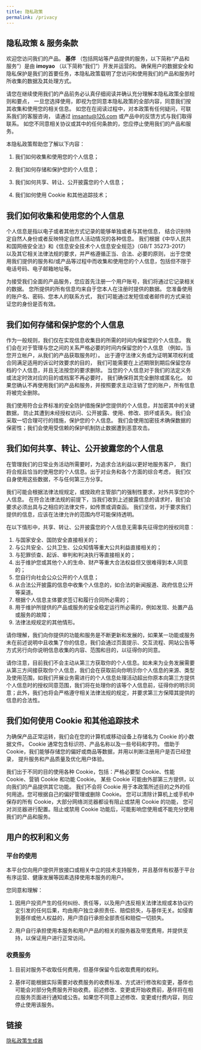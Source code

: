 ```yaml
---
title: 隐私政策
permalink: /privacy
---
```


## 隐私政策 & 服务条款

欢迎您访问我们的产品。 **基伴** （包括网站等产品提供的服务，以下简称“产品和服务”）是由 **imoyao** （以下简称“我们”）开发并运营的。 确保用户的数据安全和隐私保护是我们的首要任务，本隐私政策载明了您访问和使用我们的产品和服务时所收集的数据及其处理方式。

请您在继续使用我们的产品前务必认真仔细阅读并确认充分理解本隐私政策全部规则和要点， 一旦您选择使用，即视为您同意本隐私政策的全部内容，同意我们按其收集和使用您的相关信息。 如您在在阅读过程中，对本政策有任何疑问，可联系我们的客服咨询， 请通过 imsantu@126.com 或产品中的反馈方式与我们取得联系。 如您不同意相关协议或其中的任何条款的，您应停止使用我们的产品和服务。

本隐私政策帮助您了解以下内容：

1. 我们如何收集和使用您的个人信息；

2. 我们如何存储和保护您的个人信息；

3. 我们如何共享、转让、公开披露您的个人信息；

4. 我们如何使用 Cookie 和其他追踪技术；

## 我们如何收集和使用您的个人信息

个人信息是指以电子或者其他方式记录的能够单独或者与其他信息， 结合识别特定自然人身份或者反映特定自然人活动情况的各种信息。 我们根据《中华人民共和国网络安全法》和《信息安全技术个人信息安全规范》（GB/T 35273-2017） 以及其它相关法律法规的要求，并严格遵循正当、合法、必要的原则， 出于您使用我们提供的服务和/或产品等过程中而收集和使用您的个人信息，包括但不限于电话号码、电子邮箱地址等。

为接受我们全面的产品服务，您应首先注册一个用户账号，我们将通过它记录相关的数据。 您所提供的所有信息均来自于您本人在注册时提供的数据。 您准备使用的账户名、密码、您本人的联系方式， 我们可能通过发短信或者邮件的方式来验证您的身份是否有效。

## 我们如何存储和保护您的个人信息

作为一般规则，我们仅在实现信息收集目的所需的时间内保留您的个人信息。 我们会在对于管理与您之间的关系严格必要的时间内保留您的个人信息 （例如，当您开立帐户，从我们的产品获取服务时）。 出于遵守法律义务或为证明某项权利或合同满足适用的诉讼时效要求的目的， 我们可能需要在上述期限到期后保留您存档的个人信息，并且无法按您的要求删除。 当您的个人信息对于我们的法定义务或法定时效对应的目的或档案不再必要时， 我们确保将其完全删除或匿名化。 如果您确认不再使用我们的产品和服务，并按照要求主动注销了您的账户，所有信息将被完全删除。

我们使用符合业界标准的安全防护措施保护您提供的个人信息，并加密其中的关键数据， 防止其遭到未经授权访问、公开披露、使用、修改、损坏或丢失。我们会采取一切合理可行的措施，保护您的个人信息。 我们会使用加密技术确保数据的保密性；我们会使用受信赖的保护机制防止数据遭到恶意攻击。

## 我们如何共享、转让、公开披露您的个人信息

在管理我们的日常业务活动所需要时，为追求合法利益以更好地服务客户， 我们将合规且恰当的使用您的个人信息。出于对业务和各个方面的综合考虑， 我们仅自身使用这些数据，不与任何第三方分享。

我们可能会根据法律法规规定，或按政府主管部门的强制性要求，对外共享您的个人信息。 在符合法律法规的前提下，当我们收到上述披露信息的请求时，我们会要求必须出具与之相应的法律文件，如传票或调查函。 我们坚信，对于要求我们提供的信息，应该在法律允许的范围内尽可能保持透明。

在以下情形中，共享、转让、公开披露您的个人信息无需事先征得您的授权同意：

1. 与国家安全、国防安全直接相关的；
2. 与公共安全、公共卫生、公众知情等重大公共利益直接相关的；
3. 与犯罪侦查、起诉、审判和判决执行等直接相关的；
4. 出于维护您或其他个人的生命、财产等重大合法权益但又很难得到本人同意的；
5. 您自行向社会公众公开的个人信息；
6. 从合法公开披露的信息中收集个人信息的，如合法的新闻报道、政府信息公开等渠道。
7. 根据个人信息主体要求签订和履行合同所必需的；
8. 用于维护所提供的产品或服务的安全稳定运行所必需的，例如发现、处置产品或服务的故障；
9. 法律法规规定的其他情形。

请你理解，我们向你提供的功能和服务是不断更新和发展的，如果某一功能或服务未在前述说明中且收集了你的信息，我们会通过页面提示、交互流程、网站公告等方式另行向你说明信息收集的内容、范围和目的，以征得你的同意。

请你注意，目前我们不会主动从第三方获取你的个人信息。如未来为业务发展需要从第三方间接获取你个人信息，我们会在获取前向你明示你个人信息的来源、类型及使用范围，如我们开展业务需进行的个人信息处理活动超出你原本向第三方提供个人信息时的授权同意范围，我们将在处理你的该等个人信息前，征得你的明示同意；此外，我们也将会严格遵守相关法律法规的规定，并要求第三方保障其提供的信息的合法性。

## 我们如何使用 Cookie 和其他追踪技术

为确保产品正常运转，我们会在您的计算机或移动设备上存储名为 Cookie 的小数据文件。 Cookie 通常包含标识符、产品名称以及一些号码和字符。 借助于 Cookie，我们能够存储您的偏好或商品等数据，并用以判断注册用户是否已经登录， 提升服务和产品质量及优化用户体验。

我们出于不同的目的使用各种 Cookie，包括：严格必要型 Cookie、性能 Cookie、营销 Cookie 和功能 Cookie。 某些 Cookie 可能由外部第三方提供，以向我们的产品提供其它功能。 我们不会将 Cookie 用于本政策所述目的之外的任何用途。您可根据自己的偏好管理或删除 Cookie。 您可以清除计算机上或手机中保存的所有 Cookie，大部分网络浏览器都设有阻止或禁用 Cookie 的功能， 您可对浏览器进行配置。阻止或禁用 Cookie 功能后，可能影响您使用或不能充分使用我们的产品和服务。

## 用户的权利和义务

### 平台的使用

本平台仅向用户提供开放接口或相关中立的技术支持服务，并且基伴有权基于平台有序运营、健康发展等因素选择使用本服务的用户。

您同意和理解：

1. 因用户投资产生的任何纠纷、责任等，以及用户违反相关法律法规或本协议约定引发的任何后果，均由用户独立承担责任、赔偿损失，与基伴无关。如侵害到基伴或他人权益的，用户须自行承担全部责任和赔偿一切损失。

2. 用户自行承担使用本服务和用户产品的相关的服务器及带宽费用，并提供支持，以保证用户进行正常访问。

### 收费服务

1. 目前对服务不收取任何费用，但基伴保留今后收取费用的权利。

2. 基伴可能根据实际需要对收费服务的收费标准、方式进行修改和变更，基伴也可能会对部分免费服务开始收费。前述修改、变更或开始收费前，基伴将在相应服务页面进行通知或公告。如果您不同意上述修改、变更或付费内容，则应停止使用该服务。

## 链接
[隐私政策生成器](https://privacy.1ts.fun/)